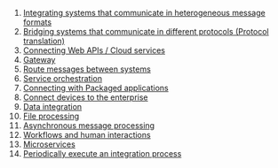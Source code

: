 1. [Integrating systems that communicate in heterogeneous message formats](1-integrating-systems-that-communicate-in-heterogeneous-message-formats)
2. [Bridging systems that communicate in different protocols (Protocol translation)](2-bridging-systems-that-communicate-in-different-protocols)
3. [Connecting Web APIs / Cloud services]()
4. [Gateway](4-gateway)
5. [Route messages between systems](5-Route-messages-between-systems)
6. [Service orchestration](6-service-orchestration)
7. [Connecting with Packaged applications](7-connecting-with-packaged-applications)
8. [Connect devices to the enterprise]()
9. [Data integration](9-data-integration)
10. [File processing](10-file-processing)
11. [Asynchronous message processing]()
12. [Workflows and human interactions](12-workflows-and-human-interactions)
13. [Microservices]()
14. [Periodically execute an integration process](14-Periodically-execute-an-integration-process)
